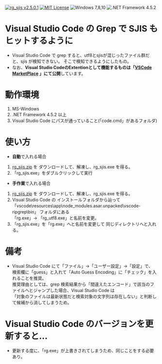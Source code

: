 [![rg_sjis v2.5.0.1](https://img.shields.io/badge/rg_sjis-v2.5.0-6479ff.svg)](https://github.com/komiyamma/vscode_ripgrep_sjis/releases)
[![MIT License](https://img.shields.io/badge/license-MIT-blue.svg?style=flat)](LICENSE)
![Windows 7,8,10](https://img.shields.io/badge/Windows-7,8,10-6479ff.svg)
![.NET Framework 4.5.2](https://img.shields.io/badge/.NET_Framework-v4.5.2-6479ff.svg)

# Visual Studio Code の Grep で SJIS も ヒットするように
- Visual Studio Code で grep すると、utf8とsjisが混じったファイル群だと、sjis が検知できない。
そこで検知できるようにしたもの。  
- なお、**Visual Studio CodeのExtentionとして機能するものは「[VSCode MarketPlace](https://marketplace.visualstudio.com/items?itemName=komiyamma.rg-sjis) 」にて公開**しています。

# 動作環境
1. MS-Windows
2. .NET Framework 4.5.2 以上
3. Visual Studio Code にパスが通っていること(「code.cmd」があるフォルダ)

# 使い方
- **自動**で入れる場合
1. [rg_sjis.zip](https://github.com/komiyamma/vscode_ripgrep_sjis/releases) を ダウンロードして、解凍し、rg_sjis.exe を得る。  
1. 「rg_sjis.exe」をダブルクリックして実行

- **手作業**で入れる場合
1. [rg_sjis.zip](https://github.com/komiyamma/vscode_ripgrep_sjis/releases) を ダウンロードして、解凍し、rg_sjis.exe を得る。  
1. Visual Studio Code の  インストールフォルダから辿って  
「vscode\resources\app\node_modules.asar.unpacked\vscode-ripgrep\bin」 フォルダにある  
「rg.exe」→ 「rg_utf8.exe」と名前を変更。
1. 「rg_sjis.exe」を「rg.exe」へと名前を変更して 同じディレクトリへと入れる。

# 備考
- Visual Studio Code にて「ファイル」→「ユーザー設定」→「設定」で、  
検索欄に「guess」と入れて「Auto Guess Encoding」に「チェック」を入れることを推奨。  
推奨理由としては、grep 検索結果から「間違えたエンコード」で該当のファイルへとジャンプした場合、Visual Studio Code は  
「対象のファイルは最新状態だと検索対象の文字列は存在しない」と判断して候補から消してしまうため。

# Visual Studio Code のバージョンを更新すると...
- 更新する度に、「rg.exe」が上書きされてしまうため、同じことをする必要あり。

